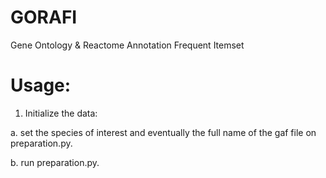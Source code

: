 # GORAFI
Gene Ontology & Reactome Annotation Frequent Itemset

# Usage:
1. Initialize the data:

a. set the species of interest and eventually the full name of the gaf file on preparation.py.

b. run preparation.py.
